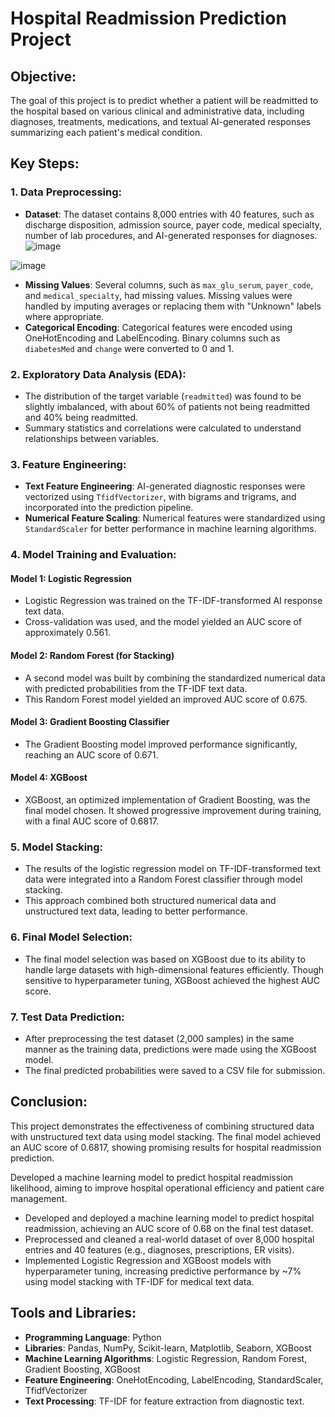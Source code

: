 # Hospital Readmission Prediction Project

## Objective:
The goal of this project is to predict whether a patient will be readmitted to the hospital based on various clinical and administrative data, including diagnoses, treatments, medications, and textual AI-generated responses summarizing each patient's medical condition.

## Key Steps:

### 1. Data Preprocessing:
- **Dataset**: The dataset contains 8,000 entries with 40 features, such as discharge disposition, admission source, payer code, medical specialty, number of lab procedures, and AI-generated responses for diagnoses.
![image](https://github.com/user-attachments/assets/39bd4086-f5ab-4b72-a645-0fd0d026abb2)

![image](https://github.com/user-attachments/assets/5731969f-d3d2-4d2f-959d-3281d93be1e8)

- **Missing Values**: Several columns, such as `max_glu_serum`, `payer_code`, and `medical_specialty`, had missing values. Missing values were handled by imputing averages or replacing them with "Unknown" labels where appropriate.
- **Categorical Encoding**: Categorical features were encoded using OneHotEncoding and LabelEncoding. Binary columns such as `diabetesMed` and `change` were converted to 0 and 1.


### 2. Exploratory Data Analysis (EDA):
- The distribution of the target variable (`readmitted`) was found to be slightly imbalanced, with about 60% of patients not being readmitted and 40% being readmitted.
- Summary statistics and correlations were calculated to understand relationships between variables.

### 3. Feature Engineering:
- **Text Feature Engineering**: AI-generated diagnostic responses were vectorized using `TfidfVectorizer`, with bigrams and trigrams, and incorporated into the prediction pipeline.
- **Numerical Feature Scaling**: Numerical features were standardized using `StandardScaler` for better performance in machine learning algorithms.

### 4. Model Training and Evaluation:
#### Model 1: Logistic Regression
- Logistic Regression was trained on the TF-IDF-transformed AI response text data.
- Cross-validation was used, and the model yielded an AUC score of approximately 0.561.

#### Model 2: Random Forest (for Stacking)
- A second model was built by combining the standardized numerical data with predicted probabilities from the TF-IDF text data.
- This Random Forest model yielded an improved AUC score of 0.675.

#### Model 3: Gradient Boosting Classifier
- The Gradient Boosting model improved performance significantly, reaching an AUC score of 0.671.

#### Model 4: XGBoost
- XGBoost, an optimized implementation of Gradient Boosting, was the final model chosen. It showed progressive improvement during training, with a final AUC score of 0.6817.

### 5. Model Stacking:
- The results of the logistic regression model on TF-IDF-transformed text data were integrated into a Random Forest classifier through model stacking.
- This approach combined both structured numerical data and unstructured text data, leading to better performance.

### 6. Final Model Selection:
- The final model selection was based on XGBoost due to its ability to handle large datasets with high-dimensional features efficiently. Though sensitive to hyperparameter tuning, XGBoost achieved the highest AUC score.

### 7. Test Data Prediction:
- After preprocessing the test dataset (2,000 samples) in the same manner as the training data, predictions were made using the XGBoost model.
- The final predicted probabilities were saved to a CSV file for submission.

## Conclusion:
This project demonstrates the effectiveness of combining structured data with unstructured text data using model stacking. The final model achieved an AUC score of 0.6817, showing promising results for hospital readmission prediction.

Developed a machine learning model to predict hospital readmission likelihood, aiming to improve hospital operational efficiency and patient care management.

-	Developed and deployed a machine learning model to predict hospital readmission, achieving an AUC score of 0.68 on the final test dataset.
-	Preprocessed and cleaned a real-world dataset of over 8,000 hospital entries and 40 features (e.g., diagnoses, prescriptions, ER visits).
-	Implemented Logistic Regression and XGBoost models with hyperparameter tuning, increasing predictive performance by ~7% using model stacking with TF-IDF for medical text data. 

## Tools and Libraries:
- **Programming Language**: Python
- **Libraries**: Pandas, NumPy, Scikit-learn, Matplotlib, Seaborn, XGBoost
- **Machine Learning Algorithms**: Logistic Regression, Random Forest, Gradient Boosting, XGBoost
- **Feature Engineering**: OneHotEncoding, LabelEncoding, StandardScaler, TfidfVectorizer
- **Text Processing**: TF-IDF for feature extraction from diagnostic text.
